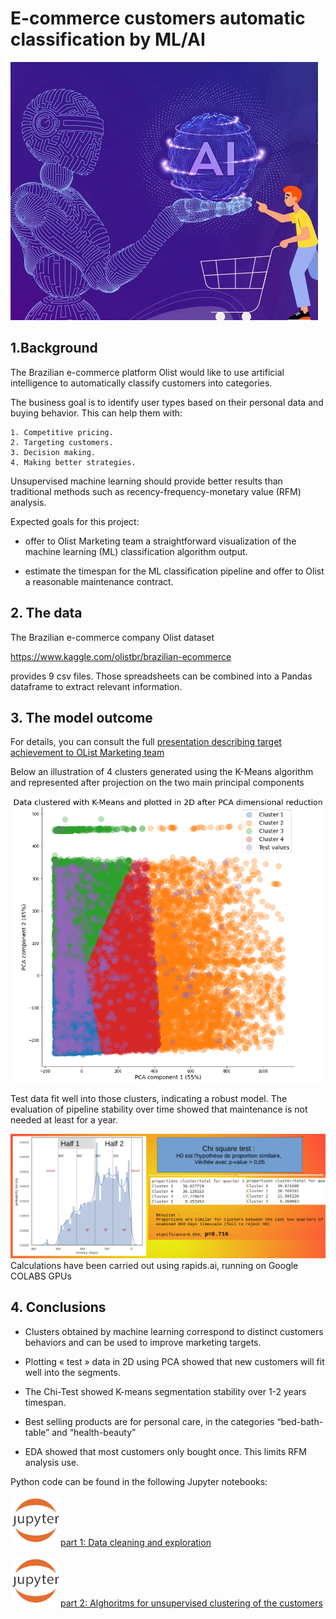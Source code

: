 ﻿# E-commerce customers automatic classification by ML/AI

![ecommerce](ecommerce.png)

## 1.Background
The Brazilian e-commerce platform Olist would like to use artificial intelligence to automatically classify customers into categories. 

The business goal is to identify user types based on their personal data and buying behavior. This can help them with:

    1. Competitive pricing.
    2. Targeting customers.
    3. Decision making.
    4. Making better strategies.
    
Unsupervised machine learning should provide better results than traditional methods such as recency-frequency-monetary value (RFM) analysis.

Expected goals for this project: 

- offer to Olist Marketing team a straightforward visualization of the machine learning (ML) classification algorithm output.

- estimate the timespan for the ML classification pipeline and offer to Olist a reasonable maintenance contract.

## 2. The data

The Brazilian e-commerce company Olist dataset

https://www.kaggle.com/olistbr/brazilian-ecommerce

provides 9 csv files. Those spreadsheets can be combined into a Pandas dataframe to extract relevant information.

## 3. The model outcome

For details, you can consult the full [presentation describing target achievement to OList Marketing team](https://github.com/opsabarsec/E-commerce-customers-automatic-clustering/blob/master/segmentation_clients_fr.pdf)

Below an illustration of 4 clusters generated using the K-Means algorithm and represented after projection on the two main principal components

![clusters](cluster.png)

Test data fit well into those clusters, indicating a robust model. The evaluation of pipeline stability over time showed that maintenance is not needed at least for a year.

![chisquare](chisquare.png)
Calculations have been carried out using rapids.ai, running on Google COLABS GPUs


## 4. Conclusions

- Clusters obtained by machine learning correspond to distinct customers behaviors and can be used to improve marketing targets.


- Plotting « test » data in 2D using PCA showed that new customers will fit well into the segments.

- The Chi-Test showed K-means segmentation stability over 1-2 years timespan.

- Best selling products are for personal care, in the categories “bed-bath-table” and “health-beauty”

- EDA showed that most customers only bought once. This limits RFM analysis use.


Python code can be found in the following Jupyter notebooks:

![jupyter](jupyter.png)[part 1: Data cleaning and exploration](https://github.com/opsabarsec/E-commerce-customers-automatic-clustering/blob/master/OList_part1.ipynb)

![jupyter](jupyter.png)[part 2: Alghoritms for unsupervised clustering of the customers](https://github.com/opsabarsec/E-commerce-customers-automatic-clustering/blob/master/OList_part2.ipynb)

